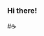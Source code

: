### Hi there!
#☕️

<!--
**x03r4/x03r4** is a ✨ _special_ ✨ repository because its `README.md` (this file) appears on your GitHub profile.

Here are some ideas to get you started:

- 🔭 I’m currently working on ...
- 🌱 I’m currently learning ...
- 👯 I’m looking to collaborate on ...
- 🤔 I’m looking for help with ...
- 💬 Ask me about ...
- 📫 How to reach me: ...
- 😄 Pronouns: ...
- ⚡ Fun fact: ...

😎👨💻🎅🏻🧉☕️🏹🏂🏋🚴🏆🎧🎸♟🚲🏕💻⌨️🖥📱⌚️🕹💈📿📈📚📖❌♻️🆕🆓🇵🇱
-->
